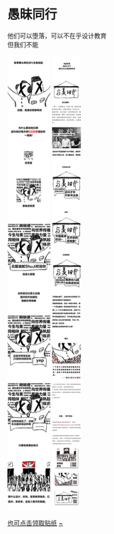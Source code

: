 # 愚昧同行
他们可以堕落，可以不在乎设计教育
<br>
但我们不能
<br>

![image](https://github.com/qlrrforever/BIFT-is-not-bitch/blob/master/画板%207m-100_gaitubao_737x7722.jpg)
![image](https://github.com/qlrrforever/BIFT-is-not-bitch/blob/master/%E7%94%BB%E6%9D%BF%2014.3-100%E5%86%8D%E5%90%8E%E6%9D%A5.jpg)

[也可点击领取贴纸](https://github.com/qlrrforever/give-you-paper-or-dowmload/blob/master/README.md)
[~](URL)
